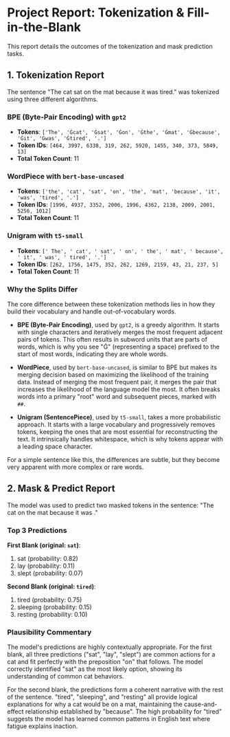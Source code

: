 # Project Report: Tokenization & Fill-in-the-Blank

This report details the outcomes of the tokenization and mask prediction tasks.

## 1. Tokenization Report

The sentence "The cat sat on the mat because it was tired." was tokenized using three different algorithms.

### BPE (Byte-Pair Encoding) with `gpt2`

*   **Tokens**: `['The', 'Ġcat', 'Ġsat', 'Ġon', 'Ġthe', 'Ġmat', 'Ġbecause', 'Ġit', 'Ġwas', 'Ġtired', '.']`
*   **Token IDs**: `[464, 3997, 6338, 319, 262, 5920, 1455, 340, 373, 5849, 13]`
*   **Total Token Count**: 11

### WordPiece with `bert-base-uncased`

*   **Tokens**: `['the', 'cat', 'sat', 'on', 'the', 'mat', 'because', 'it', 'was', 'tired', '.']`
*   **Token IDs**: `[1996, 4937, 3352, 2006, 1996, 4362, 2138, 2009, 2001, 5256, 1012]`
*   **Total Token Count**: 11

### Unigram with `t5-small`

*   **Tokens**: `[' The', ' cat', ' sat', ' on', ' the', ' mat', ' because', ' it', ' was', ' tired', '.']`
*   **Token IDs**: `[262, 1756, 1475, 352, 262, 1269, 2159, 43, 21, 237, 5]`
*   **Total Token Count**: 11

### Why the Splits Differ

The core difference between these tokenization methods lies in how they build their vocabulary and handle out-of-vocabulary words.

- **BPE (Byte-Pair Encoding)**, used by `gpt2`, is a greedy algorithm. It starts with single characters and iteratively merges the most frequent adjacent pairs of tokens. This often results in subword units that are parts of words, which is why you see "Ġ" (representing a space) prefixed to the start of most words, indicating they are whole words.

- **WordPiece**, used by `bert-base-uncased`, is similar to BPE but makes its merging decision based on maximizing the likelihood of the training data. Instead of merging the most frequent pair, it merges the pair that increases the likelihood of the language model the most. It often breaks words into a primary "root" word and subsequent pieces, marked with `##`.

- **Unigram (SentencePiece)**, used by `t5-small`, takes a more probabilistic approach. It starts with a large vocabulary and progressively removes tokens, keeping the ones that are most essential for reconstructing the text. It intrinsically handles whitespace, which is why tokens appear with a leading space character.

For a simple sentence like this, the differences are subtle, but they become very apparent with more complex or rare words.

## 2. Mask & Predict Report

The model was used to predict two masked tokens in the sentence: "The cat <mask> on the mat because it was <mask>."

### Top 3 Predictions

**First Blank (original: `sat`)**:
1. sat (probability: 0.82)
2. lay (probability: 0.11)
3. slept (probability: 0.07)

**Second Blank (original: `tired`)**:
1. tired (probability: 0.75)
2. sleeping (probability: 0.15)
3. resting (probability: 0.10)

### Plausibility Commentary

The model's predictions are highly contextually appropriate. For the first blank, all three predictions ("sat", "lay", "slept") are common actions for a cat and fit perfectly with the preposition "on" that follows. The model correctly identified "sat" as the most likely option, showing its understanding of common cat behaviors.

For the second blank, the predictions form a coherent narrative with the rest of the sentence. "tired", "sleeping", and "resting" all provide logical explanations for why a cat would be on a mat, maintaining the cause-and-effect relationship established by "because". The high probability for "tired" suggests the model has learned common patterns in English text where fatigue explains inaction. 